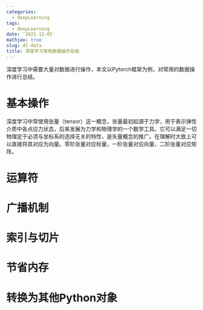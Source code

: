 ```yaml
---
categories:
  - deepLearning
tags:
  - deepLearning
date: ‘2021-12-05'
mathjax: true
slug: dl-data
title: 深度学习常用数据操作总结
---
```


深度学习中需要大量对数据进行操作，本文以Pytorch框架为例，对常用的数据操作进行总结。

<!--more-->

# 基本操作

深度学习中常使用张量（tensor）这一概念，张量最初起源于力学，用于表示弹性介质中各点应力状态，后来发展为力学和物理学的一个数学工具。它可以满足一切物理定于必须与坐标系的选择无关的特性，是矢量概念的推广。在理解时大致上可以直接将其对应为向量。零阶张量对应标量，一阶张量对应向量，二阶张量对应矩阵。

# 运算符

# 广播机制

# 索引与切片

# 节省内存

# 转换为其他Python对象
